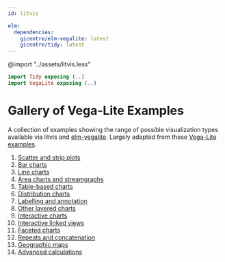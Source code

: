 ```yaml
---
id: litvis

elm:
  dependencies:
    gicentre/elm-vegalite: latest
    gicentre/tidy: latest
---
```


@import "../assets/litvis.less"

```elm {l=hidden}
import Tidy exposing (..)
import VegaLite exposing (..)
```

# Gallery of Vega-Lite Examples

A collection of examples showing the range of possible visualization types available via litvis and [elm-vegalite](https://package.elm-lang.org/packages/gicentre/elm-vegalite/latest/). Largely adapted from these [Vega-Lite examples](https://vega.github.io/vega-lite/examples/).

1. [Scatter and strip plots](scatter.md)
2. [Bar charts](bars.md)
3. [Line charts](lines.md)
4. [Area charts and streamgraphs](area.md)
5. [Table-based charts](table.md)
6. [Distribution charts](distrib.md)
7. [Labelling and annotation](annotation.md)
8. [Other layered charts](layered.md)
9. [Interactive charts](interactive.md)
10. [Interactive linked views](interactiveLinked.md)
11. [Faceted charts](facet.md)
12. [Repeats and concatenation](concats.md)
13. [Geographic maps](geo.md)
14. [Advanced calculations](advanced.md)
